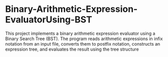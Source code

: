 # Binary-Arithmetic-Expression-EvaluatorUsing-BST
This project implements a binary arithmetic expression evaluator using a Binary Search Tree (BST). The program reads arithmetic expressions in infix notation from an input file, converts them to postfix notation, constructs an expression tree, and evaluates the result using the tree structure
